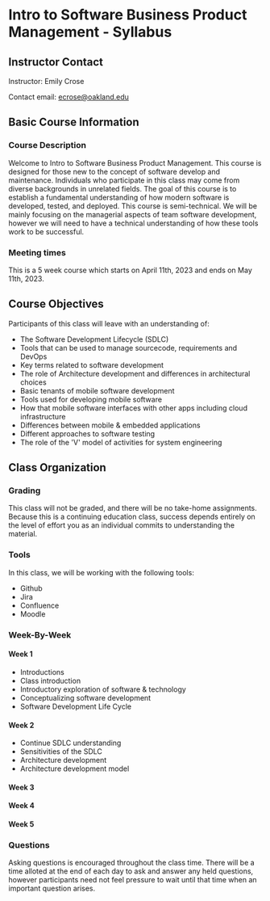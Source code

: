 # Intro to Software Business Product Management - Syllabus
## Instructor Contact
Instructor: Emily Crose

Contact email: ecrose@oakland.edu

## Basic Course Information

### Course Description
Welcome to Intro to Software Business Product Management. This course is designed for those new to the concept of software develop and maintenance. Individuals who participate in this class may come from diverse backgrounds in unrelated fields. The goal of this course is to establish a fundamental understanding of how modern software is developed, tested, and deployed. This course is semi-technical. We will be mainly focusing on the managerial aspects of team software development, however we will need to have a technical understanding of how these tools work to be successful.

### Meeting times
This is a 5 week course which starts on April 11th, 2023 and ends on May 11th, 2023.

## Course Objectives

Participants of this class will leave with an understanding of:
* The Software Development Lifecycle (SDLC)
* Tools that can be used to manage sourcecode, requirements and DevOps
* Key terms related to software development
* The role of Architecture development and differences in architectural choices
* Basic tenants of mobile software development
* Tools used for developing mobile software
* How that mobile software interfaces with other apps including cloud infrastructure
* Differences between mobile & embedded applications
* Different approaches to software testing
* The role of the 'V' model of activities for system engineering

## Class Organization

### Grading
This class will not be graded, and there will be no take-home assignments. Because this is a continuing education class, success depends entirely on the level of effort you as an individual commits to understanding the material.

### Tools
In this class, we will be working with the following tools:
* Github
* Jira
* Confluence
* Moodle

### Week-By-Week
#### Week 1
* Introductions
* Class introduction
* Introductory exploration of software & technology
* Conceptualizing software development
* Software Development Life Cycle

#### Week 2
* Continue SDLC understanding
* Sensitivities of the SDLC
* Architecture development
* Architecture development model

#### Week 3

#### Week 4

#### Week 5

### Questions
Asking questions is encouraged throughout the class time. There will be a time alloted at the end of each day to ask and answer any held questions, however participants need not feel pressure to wait until that time when an important question arises. 